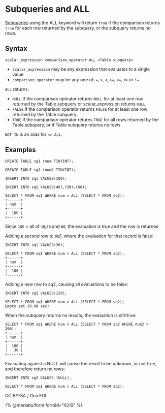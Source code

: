 
# Subqueries and ALL

[Subqueries](README.md) using the ALL keyword will return `true` if the comparison returns `true` for each row returned by the subquery, or the subquery returns no rows.


## Syntax


```
scalar_expression comparison_operator ALL <Table subquery>
```

* `scalar_expression` may be any expression that evaluates to a single
value
* `comparison_operator` may be any one of: `=`, `>`, `<`, `>=`, `<=`, `<>` or `!=`


`ALL` returns:


* `NULL` if the comparison operator returns `NULL` for at least one row returned by the Table subquery or scalar_expression returns `NULL`.
* `FALSE` if the comparison operator returns `FALSE` for at least one row returned by the Table subquery.
* `TRUE` if the comparison operator returns `TRUE` for all rows returned by the Table subquery, or if Table subquery returns no rows.


`NOT IN` is an alias for `<> ALL`.


## Examples


```
CREATE TABLE sq1 (num TINYINT);

CREATE TABLE sq2 (num2 TINYINT);

INSERT INTO sq1 VALUES(100);

INSERT INTO sq2 VALUES(40),(50),(60);

SELECT * FROM sq1 WHERE num > ALL (SELECT * FROM sq2);
+------+
| num  |
+------+
|  100 |
+------+
```

Since `100` > all of `40`,`50` and `60`, the evaluation is true and the row is returned


Adding a second row to sq1, where the evaluation for that record is false:


```
INSERT INTO sq1 VALUES(30);

SELECT * FROM sq1 WHERE num > ALL (SELECT * FROM sq2);
+------+
| num  |
+------+
|  100 |
+------+
```

Adding a new row to sq2, causing all evaluations to be false:


```
INSERT INTO sq2 VALUES(120);

SELECT * FROM sq1 WHERE num > ALL (SELECT * FROM sq2);
Empty set (0.00 sec)
```

When the subquery returns no results, the evaluation is still true:


```
SELECT * FROM sq1 WHERE num > ALL (SELECT * FROM sq2 WHERE num2 > 300);
+------+
| num  |
+------+
|  100 |
|   30 |
+------+
```

Evaluating against a NULL will cause the result to be unknown, or not true, and therefore return no rows:


```
INSERT INTO sq2 VALUES (NULL);

SELECT * FROM sq1 WHERE num > ALL (SELECT * FROM sq2);
```


CC BY-SA / Gnu FDL


{% @marketo/form formId="4316" %}
